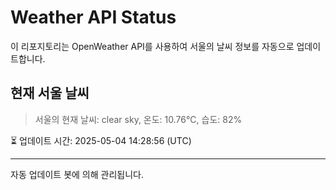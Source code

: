 
# Weather API Status

이 리포지토리는 OpenWeather API를 사용하여 서울의 날씨 정보를 자동으로 업데이트합니다.

## 현재 서울 날씨
> 서울의 현재 날씨: clear sky, 온도: 10.76°C, 습도: 82%

⏳ 업데이트 시간: 2025-05-04 14:28:56 (UTC)

---
자동 업데이트 봇에 의해 관리됩니다.

